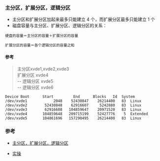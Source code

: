 
### 主分区，扩展分区，逻辑分区
- 主分区和扩展分区加起来最多只能建立 4 个，而扩展分区最多只能建立 1 个
- 磁盘容量与主分区、扩展分区、逻辑分区的关系：
```
硬盘的容量＝主分区的容量＋扩展分区的容量

扩展分区的容量＝各个逻辑分区的容量之和
```

#### 参考
> 主分区xvde1,xvde2,xvde3  
> 扩展分区 xvde4  
  -- 逻辑分区 xvde5  
  -- 逻辑分区 xvde6  
```
Device Boot      Start         End      Blocks   Id  System
/dev/xvde1            2048    52430847    26214400   83  Linux
/dev/xvde2        52430848    62916607     5242880   83  Linux
/dev/xvde3        62916608   104859647    20971520   83  Linux
/dev/xvde4       104859648   209715199    52427776    5  Extended
/dev/xvde5       104861696   157290495    26214400   83  Linux
```



### 参考
- [主分区，扩展分区，逻辑分区](https://blog.csdn.net/zccst/article/details/4771902)

- [实操](https://blog.csdn.net/holly_Z_P_F/article/details/93782454?depth_1-utm_source=distribute.pc_relevant.none-task&utm_source=distribute.pc_relevant.none-task)
